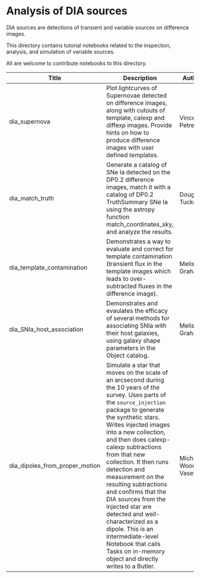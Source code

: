 # Analysis of DIA sources
DIA sources are detections of transient and variable sources on difference images. 

This directory contains tutorial notebooks related to the inspection, analysis, and simulation of variable sources.

All are welcome to contribute notebooks to this directory.


| Title | Description | Author |
|---|---|---|
| dia_supernova | Plot lightcurves of Supernovae detected on difference images, along with cutouts of template, calexp and diffexp images. Provide hints on how to produce difference images with user defined templates. | Vincenzo Petrecca |
| dia_match_truth | Generate a catalog of SNe Ia detected on the DP0.2 difference images, match it with a catalog of DP0.2 TruthSummary SNe Ia using the astropy function match_coordinates_sky, and analyze the results. | Douglas Tucker |
| dia_template_contamination | Demonstrates a way to evaluate and correct for template contamination (transient flux in the template images which leads to over-subtracted fluxes in the difference image). | Melissa Graham |
| dia_SNIa_host_association | Demonstrates and evaulates the efficacy of several methods for associating SNIa with their host galaxies, using galaxy shape parameters in the Object catalog.  | Melissa Graham |
| dia_dipoles_from_proper_motion | Simulate a star that moves on the scale of an arcsecond during the 10 years of the survey.  Uses parts of the `source_injection` package to generate the synthetic stars.  Writes injected images into a new collection, and then does calexp-calexp subtractions from that new collection.  It then runs detection and measurement on the resulting subtractions and confirms that the DIA sources from the injected star are detected and well-characterized as a dipole.  This is an intermediate-level Notebook that calls Tasks on in-memory object and directly writes to a Butler. | Michael Wood-Vasey |
